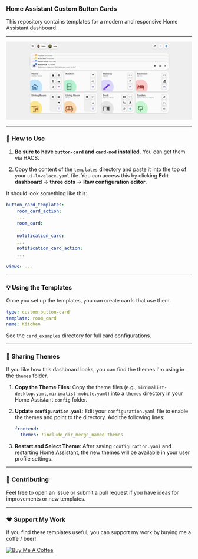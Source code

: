 ### Home Assistant Custom Button Cards

This repository contains templates for a modern and responsive Home Assistant dashboard.

-----

![alt text](image.png)

-----

### 🚀 How to Use

1.  **Be sure to have `button-card` and `card-mod` installed.** You can get them via HACS.

2.  Copy the content of the `templates` directory and paste it into the top of your `ui-lovelace.yaml` file. You can access this by clicking **Edit dashboard** -\> **three dots** -\> **Raw configuration editor**.

It should look something like this:

``` yaml
button_card_templates:
    room_card_action:
    ...
    room_card:
    ...
    notification_card:
    ...
    notification_card_action:
    ...

views: ...  
```
-----

### 💡 Using the Templates

Once you set up the templates, you can create cards that use them.

```yaml
type: custom:button-card
template: room_card
name: Kitchen
```

See the `card_examples` directory for full card configurations.

-----

### 🎨 Sharing Themes

If you like how this dashboard looks, you can find the themes I'm using in the `themes` folder.

1.  **Copy the Theme Files**: Copy the theme files (e.g., `minimalist-desktop.yaml`, `minimalist-mobile.yaml`) into a `themes` directory in your Home Assistant `config` folder.

2.  **Update `configuration.yaml`**: Edit your `configuration.yaml` file to enable the themes and point to the directory. Add the following lines:

    ```yaml
    frontend:
      themes: !include_dir_merge_named themes
    ```

3.  **Restart and Select Theme**: After saving `configuration.yaml` and restarting Home Assistant, the new themes will be available in your user profile settings.

-----

### 🙏 Contributing

Feel free to open an issue or submit a pull request if you have ideas for improvements or new templates.

---

### ❤️ Support My Work

If you find these templates useful, you can support my work by buying me a coffe / beer!

<a href="https://www.buymeacoffee.com/polamoros" target="_blank"><img src="https://cdn.buymeacoffee.com/buttons/v2/default-yellow.png" alt="Buy Me A Coffee" style="height: 60px !important;width: 217px !important;" ></a>